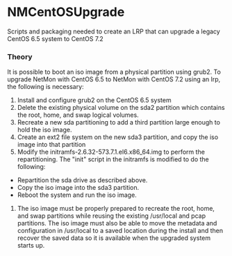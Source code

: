 # NMCentOSUpgrade
Scripts and packaging needed to create an LRP that can upgrade a legacy CentOS 6.5 system to CentOS 7.2

### Theory
It is possible to boot an iso image from a physical partition using grub2. To upgrade NetMon with CentOS 6.5 to NetMon with CentOS 7.2 using an lrp, the following is necessary:
1. Install and configure grub2 on the CentOS 6.5 system
1. Delete the existing physical volume on the sda2 partition which contains the root, home, and swap logical volumes.
1. Recreate a new sda partitioning to add a third partition large enough to hold the iso image.
1. Create an ext2 file system on the new sda3 partition, and copy the iso image into that partition
1. Modify the initramfs-2.6.32-573.7.1.el6.x86_64.img to perform the repartitioning. The "init" script in the initramfs is modified to do the following:
* Repartition the sda drive as described above.
* Copy the iso image into the sda3 partition.
* Reboot the system and run the iso image.
1. The iso image must be properly prepared to recreate the root, home, and swap partitions while reusing the existing /usr/local and pcap partitions. The iso image must also be able to move the metadata and configuration in /usr/local to a saved location during the install and then recover the saved data so it is available when the upgraded system starts up.

